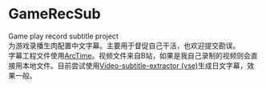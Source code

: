 # GameRecSub
Game play record subtitle project  
为游戏录播生肉配置中文字幕。主要用于督促自己干活，也欢迎提交勘误。  
字幕工程文件使用[ArcTime](https://arctime.cn/)。视频文件来自B站，如果是我自己录制的视频则会直接用本地文件。目前尝试使用[Video-subtitle-extractor (vse)](https://github.com/YaoFANGUK/video-subtitle-extractor)生成日文字幕，效果一般。  
